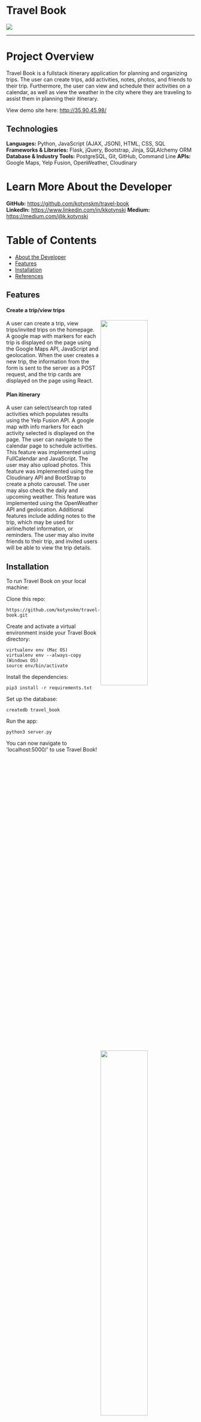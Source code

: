 # Travel Book

<img src="./public/assets/badge.png">

---

# Project Overview

Travel Book is a fullstack itinerary application for planning and organizing trips. The user can create trips, add activities, notes, photos, and friends to their trip. Furthermore, the user can view and schedule their activities on a calendar, as well as view the weather in the city where they are traveling to assist them in planning their itinerary.

View demo site here: http://35.90.45.98/

## Technologies

**Languages:** Python, JavaScript (AJAX, JSON), HTML, CSS, SQL  
**Frameworks & Libraries:** Flask, jQuery, Bootstrap, Jinja, SQLAlchemy ORM  
**Database & Industry Tools:** PostgreSQL, Git, GitHub, Command Line
**APIs:** Google Maps, Yelp Fusion, OpenWeather, Cloudinary

# <a name="about"></a>Learn More About the Developer

**GitHub:** https://github.com/kotynskm/travel-book  
**LinkedIn:** https://www.linkedin.com/in/kkotynski
**Medium:** https://medium.com/@k.kotynski

# Table of Contents

- [About the Developer](#about)
- [Features](#features)
- [Installation](#installation)
- [References](#references)

## <a name="features"></a>Features

#### Create a trip/view trips

<img src="/static/img/homepage.png" align="right" width="50%">
<img src="/static/img/homepage-map.png" align="right" width="50%">
A user can create a trip, view trips/invited trips on the homepage. A google map with markers for each trip is displayed on the page using the Google Maps API, JavaScript and geolocation. When the user creates a new trip, the information from the form is sent to the server as a POST request, and the trip cards are displayed on the page using React.

#### Plan itinerary

<img src="/static/img/tripitinerarycards.png" align="right" width="50%">
<img src="/static/img/activities.png" align="right" width="50%">
<img src="/static/img/calendar.png" align="right" width="50%">
A user can select/search top rated activities which populates results using the Yelp Fusion API. A google map with info markers for each activity selected is displayed on the page. The user can navigate to the calendar page to schedule activities. This feature was implemented using FullCalendar and JavaScript. The user may also upload photos. This feature was implemented using the Cloudinary API and BootStrap to create a photo carousel. The user may also check the daily and upcoming weather. This feature was implemented using the OpenWeather API and geolocation. Additional features include adding notes to the trip, which may be used for airline/hotel information, or reminders. The user may also invite friends to their trip, and invited users will be able to view the trip details.

## <a name="installation"></a>Installation

To run Travel Book on your local machine:

Clone this repo:

```
https://github.com/kotynskm/travel-book.git
```

Create and activate a virtual environment inside your Travel Book directory:

```
virtualenv env (Mac OS)
virtualenv env --always-copy (Windows OS)
source env/bin/activate
```

Install the dependencies:

```
pip3 install -r requirements.txt
```

Set up the database:

```
createdb travel_book
```

Run the app:

```
python3 server.py
```

You can now navigate to 'localhost:5000/' to use Travel Book!